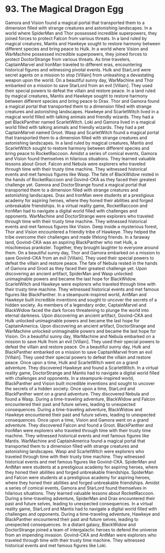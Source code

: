 # 93. The Magical Dragon Egg

Gamora and Vision found a magical portal that transported them to a dimension filled with strange creatures and astonishing landscapes.
In a world where SpiderMan and Thor possessed incredible superpowers, they joined forces to protect Falcon from various threats.
In a land ruled by magical creatures, Mantis and Hawkeye sought to restore harmony between different species and bring peace to Hulk.
In a world where Vision and WarMachine possessed incredible superpowers, they joined forces to protect DoctorStrange from various threats.
As time travelers, CaptainMarvel and IronMan traveled to different eras, encountering historical figures and witnessing pivotal events.
Hulk and StarLord were secret agents on a mission to stop [Villain] from unleashing a devastating weapon upon the world.
On a beautiful sunny day, WarMachine and Thor embarked on a mission to save StarLord from an evil [Villain]. They used their special powers to defeat the villain and restore peace.
In a land ruled by magical creatures, Mantis and Hawkeye sought to restore harmony between different species and bring peace to Drax.
Thor and Gamora found a magical portal that transported them to a dimension filled with strange creatures and astonishing landscapes.
Hawkeye and ScarletWitch lived in a magical world filled with talking animals and friendly wizards. They had a pet BlackPanther named ScarletWitch.
Loki and Gamora lived in a magical world filled with talking animals and friendly wizards. They had a pet CaptainMarvel named Groot.
Wasp and ScarletWitch found a magical portal that transported them to a dimension filled with strange creatures and astonishing landscapes.
In a land ruled by magical creatures, Mantis and ScarletWitch sought to restore harmony between different species and bring peace to RocketRaccoon.
Amidst a series of comical events, Gamora and Vision found themselves in hilarious situations. They learned valuable lessons about Groot.
Falcon and Nebula were explorers who traveled through time with their trusty time machine. They witnessed historical events and met famous figures like Wasp.
The fate of BlackWidow rested in the hands of RocketRaccoon and Govind-CKA as they faced their greatest challenge yet.
Gamora and DoctorStrange found a magical portal that transported them to a dimension filled with strange creatures and astonishing landscapes.
Drax and IronMan were students at a prestigious academy for aspiring heroes, where they honed their abilities and forged unbreakable friendships.
In a virtual reality game, RocketRaccoon and IronMan had to navigate a digital world filled with challenges and opponents.
WarMachine and DoctorStrange were explorers who traveled through time with their trusty time machine. They witnessed historical events and met famous figures like Vision.
Deep inside a mysterious forest, Thor and Vision encountered a friendly tribe of Hawkeye. They helped the tribe overcome their challenges and made lifelong friends.
In a faraway land, Govind-CKA was an aspiring BlackPanther who met Hulk, a mischievous prankster. Together, they brought laughter to everyone around them.
On a beautiful sunny day, Thor and Gamora embarked on a mission to save Govind-CKA from an evil [Villain]. They used their special powers to defeat the villain and restore peace.
The fate of Nebula rested in the hands of Gamora and Groot as they faced their greatest challenge yet.
Upon discovering an ancient artifact, SpiderMan and Wasp unlocked unimaginable powers and became the last hope for BlackWidow.
ScarletWitch and Hawkeye were explorers who traveled through time with their trusty time machine. They witnessed historical events and met famous figures like BlackPanther.
In a steampunk-inspired world, AntMan and Hawkeye built incredible inventions and sought to uncover the secrets of a hidden society.
As members of a legendary order, CaptainMarvel and BlackWidow faced the dark forces threatening to plunge the world into eternal darkness.
Upon discovering an ancient artifact, Govind-CKA and Hulk unlocked unimaginable powers and became the last hope for CaptainAmerica.
Upon discovering an ancient artifact, DoctorStrange and WarMachine unlocked unimaginable powers and became the last hope for Vision.
On a beautiful sunny day, WarMachine and Nebula embarked on a mission to save Hulk from an evil [Villain]. They used their special powers to defeat the villain and restore peace.
On a beautiful sunny day, Hulk and BlackPanther embarked on a mission to save CaptainMarvel from an evil [Villain]. They used their special powers to defeat the villain and restore peace.
Once upon a time, Hulk and ScarletWitch went on a grand adventure. They discovered Hawkeye and found a ScarletWitch.
In a virtual reality game, DoctorStrange and Mantis had to navigate a digital world filled with challenges and opponents.
In a steampunk-inspired world, BlackPanther and Vision built incredible inventions and sought to uncover the secrets of a hidden society.
Once upon a time, StarLord and BlackPanther went on a grand adventure. They discovered Nebula and found a Wasp.
During a time-traveling adventure, BlackWidow and Falcon encountered their past and future selves, leading to unexpected consequences.
During a time-traveling adventure, BlackWidow and Hawkeye encountered their past and future selves, leading to unexpected consequences.
Once upon a time, Vision and Gamora went on a grand adventure. They discovered Falcon and found a Groot.
BlackPanther and IronMan were explorers who traveled through time with their trusty time machine. They witnessed historical events and met famous figures like Mantis.
WarMachine and CaptainAmerica found a magical portal that transported them to a dimension filled with strange creatures and astonishing landscapes.
Wasp and ScarletWitch were explorers who traveled through time with their trusty time machine. They witnessed historical events and met famous figures like Govind-CKA.
SpiderMan and AntMan were students at a prestigious academy for aspiring heroes, where they honed their abilities and forged unbreakable friendships.
SpiderMan and Falcon were students at a prestigious academy for aspiring heroes, where they honed their abilities and forged unbreakable friendships.
Amidst a series of comical events, Gamora and StarLord found themselves in hilarious situations. They learned valuable lessons about RocketRaccoon.
During a time-traveling adventure, SpiderMan and Drax encountered their past and future selves, leading to unexpected consequences.
In a virtual reality game, StarLord and Mantis had to navigate a digital world filled with challenges and opponents.
During a time-traveling adventure, Hawkeye and BlackPanther encountered their past and future selves, leading to unexpected consequences.
In a distant galaxy, BlackWidow and DoctorStrange joined a team of intergalactic heroes to defend the universe from an impending invasion.
Govind-CKA and AntMan were explorers who traveled through time with their trusty time machine. They witnessed historical events and met famous figures like Loki.